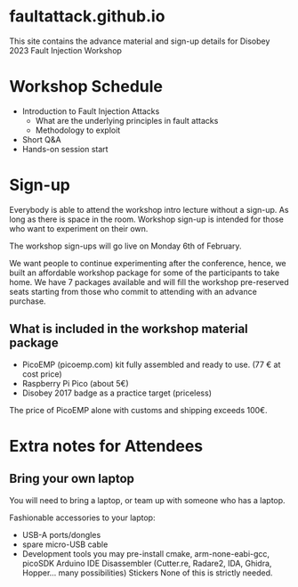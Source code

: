 # faultattack.github.io
This site contains the advance material and sign-up details for Disobey 2023 Fault Injection Workshop 

Workshop Schedule 
==================

  - Introduction to Fault Injection Attacks
     - What are the underlying principles in fault attacks 
     - Methodology to exploit 
  - Short Q&A 
  - Hands-on session start

Sign-up
========
Everybody is able to attend the workshop intro lecture without a sign-up. As long as there is space in the room. 
Workshop sign-up is intended for those who want to experiment on their own. 

The workshop sign-ups will go live on Monday 6th of February. 

We want people to continue experimenting after the conference, hence, we built an affordable workshop package for some of the participants to take home. 
We have 7 packages available and will fill the workshop pre-reserved seats starting from those who commit to attending with an advance purchase. 

What is included in the workshop material package
-------------------------------------------------

  - PicoEMP (picoemp.com) kit fully assembled and ready to use. (77 € at cost price)
  - Raspberry Pi Pico (about 5€) 
  - Disobey 2017 badge as a practice target (priceless) 

The price of PicoEMP alone with customs and shipping exceeds 100€. 

Extra notes for Attendees 
=========================

Bring your own laptop
---------------------

You will need to bring a laptop, or team up with someone who has a laptop.

Fashionable accessories to your laptop: 
  - USB-A ports/dongles 
  - spare micro-USB cable 
   - Development tools you may pre-install 
cmake, arm-none-eabi-gcc, picoSDK 
Arduino IDE 
Disassembler (Cutter.re, Radare2, IDA, Ghidra, Hopper... many possibilities) 
Stickers 
None of this is strictly needed.

